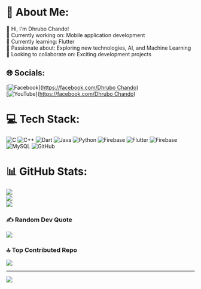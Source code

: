 # 💫 About Me:
👋 Hi, I'm Dhrubo Chando!<br>
📱 Currently working on: Mobile application development<br>
🌱 Currently learning: Flutter<br>
🤖 Passionate about: Exploring new technologies, AI, and Machine Learning<br>
🤝 Looking to collaborate on: Exciting development projects<br>


## 🌐 Socials:
[![Facebook](https://img.shields.io/badge/Facebook-%231877F2.svg?logo=Facebook&logoColor=white)]([https://facebook.com/Dhrubo Chando](https://www.facebook.com/dhrubo.chando)) <br>
[![YouTube](https://img.shields.io/badge/YouTube-%23FF0000.svg?logo=YouTube&logoColor=white)]([https://facebook.com/Dhrubo Chando](https://www.youtube.com/channel/UCCrD_iHb1ovJJavGe0KT_5Q))
 

# 💻 Tech Stack:
![C](https://img.shields.io/badge/c-%2300599C.svg?style=for-the-badge&logo=c&logoColor=white) ![C++](https://img.shields.io/badge/c++-%2300599C.svg?style=for-the-badge&logo=c%2B%2B&logoColor=white) ![Dart](https://img.shields.io/badge/dart-%230175C2.svg?style=for-the-badge&logo=dart&logoColor=white) ![Java](https://img.shields.io/badge/java-%23ED8B00.svg?style=for-the-badge&logo=openjdk&logoColor=white) ![Python](https://img.shields.io/badge/python-3670A0?style=for-the-badge&logo=python&logoColor=ffdd54) ![Firebase](https://img.shields.io/badge/firebase-%23039BE5.svg?style=for-the-badge&logo=firebase) ![Flutter](https://img.shields.io/badge/Flutter-%2302569B.svg?style=for-the-badge&logo=Flutter&logoColor=white) ![Firebase](https://img.shields.io/badge/firebase-a08021?style=for-the-badge&logo=firebase&logoColor=ffcd34) ![MySQL](https://img.shields.io/badge/mysql-4479A1.svg?style=for-the-badge&logo=mysql&logoColor=white) ![GitHub](https://img.shields.io/badge/github-%23121011.svg?style=for-the-badge&logo=github&logoColor=white)
# 📊 GitHub Stats:
![](https://github-readme-stats.vercel.app/api?username=DhruboChando&theme=dark&hide_border=false&include_all_commits=false&count_private=false)<br/>
![](https://github-readme-streak-stats.herokuapp.com/?user=DhruboChando&theme=dark&hide_border=false)<br/>
![](https://github-readme-stats.vercel.app/api/top-langs/?username=DhruboChando&theme=dark&hide_border=false&include_all_commits=false&count_private=false&layout=compact)

### ✍️ Random Dev Quote
![](https://quotes-github-readme.vercel.app/api?type=horizontal&theme=radical)

### 🔝 Top Contributed Repo
![](https://github-contributor-stats.vercel.app/api?username=DhruboChando&limit=5&theme=dark&combine_all_yearly_contributions=true)

---
[![](https://visitcount.itsvg.in/api?id=DhruboChando&icon=0&color=0)](https://visitcount.itsvg.in)

<!-- Proudly created with GPRM ( https://gprm.itsvg.in ) -->
